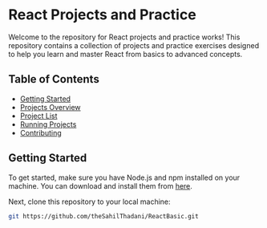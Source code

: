 # React Projects and Practice

Welcome to the repository for React projects and practice works! This repository contains a collection of projects and practice exercises designed to help you learn and master React from basics to advanced concepts.

## Table of Contents

- [Getting Started](#getting-started)
- [Projects Overview](#projects-overview)
- [Project List](#project-list)
- [Running Projects](#running-projects)
- [Contributing](#contributing)

## Getting Started

To get started, make sure you have Node.js and npm installed on your machine. You can download and install them from [here](https://nodejs.org/).

Next, clone this repository to your local machine:

```bash
git https://github.com/theSahilThadani/ReactBasic.git
